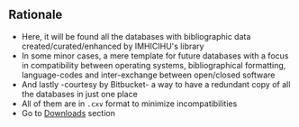 ## Rationale

* Here, it will be found all the databases with bibliographic data created/curated/enhanced by IMHICIHU's library
* In some minor cases, a mere template for future databases with a focus in compatibility between operating systems, bibliographical formatting, language-codes and inter-exchange between open/closed software
* And lastly -courtesy by Bitbucket- a way to have a redundant copy of all the databases in just one place
* All of them are in `.cxv` format to minimize incompatibilities
* Go to [Downloads](https://bitbucket.org/imhicihu/databases-repositories/downloads/) section


